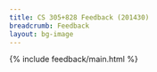 ```yaml
---
title: CS 305+828 Feedback (201430)
breadcrumb: Feedback
layout: bg-image
---
```

{% include feedback/main.html %}

